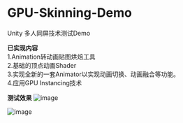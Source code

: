 # GPU-Skinning-Demo
Unity 多人同屏技术测试Demo

**已实现内容**  
1.Animation转动画贴图烘焙工具  
2.基础的顶点动画Shader  
3.实现全新的一套Animator以实现动画切换、动画融合等功能。  
4.应用GPU Instancing技术  


**测试效果**
![image](https://user-images.githubusercontent.com/50903938/152979522-2b9b4942-2272-4a37-a697-e011e8c6e90a.png)

![image](https://user-images.githubusercontent.com/50903938/152980106-a384b873-cb17-4358-9fa7-7a8efd5fd017.png)


